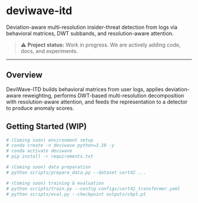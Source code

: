 # deviwave-itd
Deviation-aware multi-resolution insider-threat detection from logs via behavioral matrices, DWT subbands, and resolution-aware attention.

> ⚠️ **Project status:** Work in progress. We are actively adding code, docs, and experiments.  


---

## Overview
DeviWave-ITD builds behavioral matrices from user logs, applies deviation-aware reweighting, performs DWT-based multi-resolution decomposition with resolution-aware attention, and feeds the representation to a detector to produce anomaly scores.

## Getting Started (WIP)
```bash
# (Coming soon) environment setup
# conda create -n deviwave python=3.10 -y
# conda activate deviwave
# pip install -r requirements.txt

# (Coming soon) data preparation
# python scripts/prepare_data.py --dataset cert42 ...

# (Coming soon) training & evaluation
# python scripts/train.py --config configs/cert42_transformer.yaml
# python scripts/eval.py --checkpoint outputs/ckpt.pt
